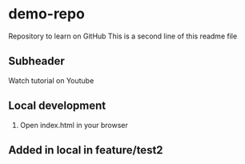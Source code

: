 # demo-repo

Repository to learn on GitHub
This is a second line of this readme file

## Subheader

Watch tutorial on Youtube

## Local development

1. Open index.html in your browser

## Added in local in feature/test2

